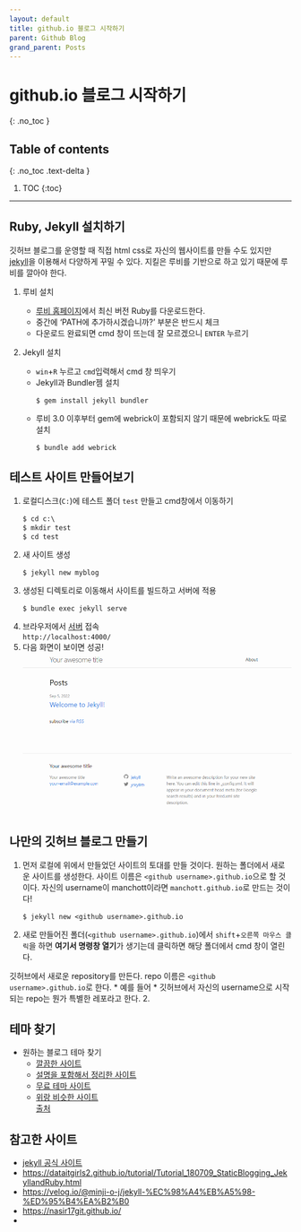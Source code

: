 ```yaml
---
layout: default
title: github.io 블로그 시작하기
parent: Github Blog
grand_parent: Posts
---
```


# github.io 블로그 시작하기
{: .no_toc }

## Table of contents
{: .no_toc .text-delta }

1. TOC
{:toc}

---
## Ruby, Jekyll 설치하기
깃허브 블로그를 운영할 때 직접 html css로 자신의 웹사이트를 만들 수도 있지만 [jekyll](https://jekyllrb.com/)을 이용해서 다양하게 꾸밀 수 있다. 지킬은 루비를 기반으로 하고 있기 때문에 루비를 깔아야 한다.

1. 루비 설치
    * [루비 홈페이지](https://rubyinstaller.org/downloads/)에서 최신 버전 Ruby를 다운로드한다.
    * 중간에 ‘PATH에 추가하시겠습니까?’ 부분은 반드시 체크
    * 다운로드 완료되면 cmd 창이 뜨는데 잘 모르겠으니 `ENTER` 누르기

2. Jekyll 설치
    * `win`+`R` 누르고 `cmd`입력해서 cmd 창 띄우기
    * Jekyll과 Bundler젬 설치  
        ```
        $ gem install jekyll bundler
        ```
    * 루비 3.0 이후부터 gem에 webrick이 포함되지 않기 때문에 webrick도 따로 설치  
        ```
        $ bundle add webrick
        ```

## 테스트 사이트 만들어보기
1. 로컬디스크(`C:`)에 테스트 폴더 `test` 만들고 cmd창에서 이동하기
    ```
    $ cd c:\ 
    $ mkdir test 
    $ cd test
    ```
2. 새 사이트 생성  
    ```
    $ jekyll new myblog
    ```
3. 생성된 디렉토리로 이동해서 사이트를 빌드하고 서버에 적용
    ```
    $ bundle exec jekyll serve
    ```
4. 브라우저에서 [서버](http://localhost:4000/) 접속  
    `http://localhost:4000/`
5. 다음 화면이 보이면 성공!
![start_1](../../../assets/images/start_1.PNG)

## 나만의 깃허브 블로그 만들기
1. 먼저 로컬에 위에서 만들었던 사이트의 토대를 만들 것이다. 원하는 폴더에서 새로운 사이트를 생성한다. 사이트 이름은 `<github username>.github.io`으로 할 것이다. 자신의 username이 manchott이라면 `manchott.github.io`로 만드는 것이다!
    ```
    $ jekyll new <github username>.github.io
    ```
2. 새로 만들어진 폴더(`<github username>.github.io`)에서 `shift`+`오른쪽 마우스 클릭`을 하면 **여기서 명령창 열기**가 생기는데 클릭하면 해당 폴더에서 cmd 창이 열린다.

깃허브에서 새로운 repository를 만든다. repo 이름은 `<github username>.github.io`로 한다.
    * 예를 들어 
    * 깃허브에서 자신의 username으로 시작되는 repo는 뭔가 특별한 레포라고 한다.
2. 

## 테마 찾기

* 원하는 블로그 테마 찾기 
    * [깔끔한 사이트](https://jekyllthemes.io/free)
    * [설명을 포함해서 정리한 사이트](https://jekyllthemes.dev/)
    * [무료 테마 사이트](https://jekyll-themes.com/free/)
    * [위랑 비슷한 사이트](http://themes.jekyllrc.org/)  
    [출처](https://wiznxt.tistory.com/677)




## 참고한 사이트
* [jekyll 공식 사이트](https://jekyllrb.com/)
* https://dataitgirls2.github.io/tutorial/Tutorial_180709_StaticBlogging_JekyllandRuby.html
* https://velog.io/@minji-o-j/jekyll-%EC%98%A4%EB%A5%98-%ED%95%B4%EA%B2%B0
* https://nasir17git.github.io/
* 